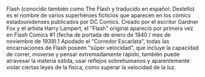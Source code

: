Flash (conocido también como The Flash y traducido en español: Destello) es el nombre de varios superhéroes ficticios que aparecen en los cómics estadounidenses 
publicados por DC Comics. Creado por el escritor Gardner Fox y el artista Harry Lampert, el "Flash" original apareció por primera vez en Flash Comics #1 (fecha de 
portada de enero de 1940 / mes de noviembre de 1939).1​ Apodado el "Corredor Escarlata", todas las encarnaciones de Flash poseen "súper velocidad", que incluye la 
capacidad de correr, moverse y pensar extremadamente rápido, también puede atravesar la materia sólida, usar reflejos sobrehumanos y aparentemente violar ciertas 
leyes de la física, como superar la velocidad de la luz.

